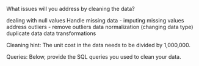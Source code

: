 What issues will you address by cleaning the data?

dealing with null values
Handle missing data - imputing missing values
address outliers - remove outliers
data normalization (changing data type)
duplicate data
data transformations

Cleaning hint: The unit cost in the data needs to be divided by 1,000,000.

Queries:
Below, provide the SQL queries you used to clean your data.
